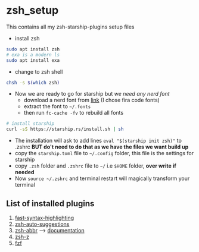 # zsh_setup

This contains all my zsh-starship-plugins setup files

- install zsh
```bash
sudo apt install zsh
# exa is a modern ls
sudo apt install exa
```

- change to zsh shell
```bash
chsh -s $(which zsh)
```

- Now we are ready to go for starship but _we need any nerd font_
	- download a nerd font from [link](https://www.nerdfonts.com/) (I chose fira code fonts)
	- extract the font to `~/.fonts`
	- then run `fc-cache -fv` to rebuild all fonts

```bash
# install starship
curl -sS https://starship.rs/install.sh | sh
```
- The installation will ask to add lines `eval "$(starship init zsh)"`  to .zshrc **BUT do't need to do that as we have the files we want build up**
- copy the `starship.toml` file to `~/.config` folder, this file is the settings for starship
- copy `.zsh` folder and `.zshrc` file to `~/` i.e `$HOME` folder, **over write if needed**
- Now `source ~/.zshrc` and terminal restart will magically transform your terminal

## List of installed plugins

1. [fast-syntax-highlighting](https://github.com/zdharma-continuum/fast-syntax-highlighting#installation)
2. [zsh-auto-suggestions](https://github.com/zsh-users/zsh-autosuggestions)
3. [zsh-abbr](https://github.com/olets/zsh-abbr) --> [documentation](https://zsh-abbr.olets.dev/)
4. [zsh-z](https://github.com/agkozak/zsh-z)
5. [fzf](https://github.com/junegunn/fzf)